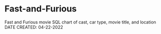 # Fast-and-Furious
Fast and Furious movie SQL chart of cast, car type, movie title, and location 
DATE CREATED: 04-22-2022
